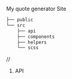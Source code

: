 My quote generator Site

```bash
├── public
└── src
    ├── api
    ├── components
    ├── helpers
    └── scss
```

//

1. API
